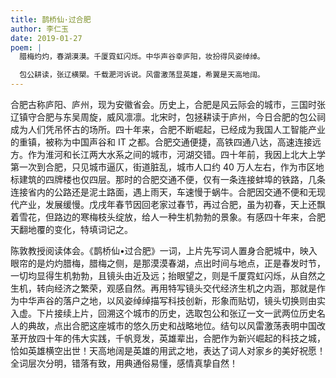 ```yaml
---
title: 鹊桥仙·过合肥
author: 李仁玉
date: 2019-01-27
poem: |
  腊梅灼灼，春湖漠漠。千厦霓虹闪烁。中华声谷幸庐阳，妆扮得风姿绰绰。

  包公耕读，张辽横槊。千载淝河诉说。风雷激荡显英雄，希翼是天高地阔。
---
```


合肥古称庐阳、庐州，现为安徽省会。历史上，合肥是风云际会的城市，三国时张辽镇守合肥与东吴周旋，威风凛凛。北宋时，包拯耕读于庐州，今日合肥的包公祠成为人们凭吊怀古的场所。四十年来，合肥不断崛起，已经成为我国人工智能产业的重镇，被称为中国声谷和 IT 之都。合肥交通便捷，高铁四通八达，高速连接远方。作为淮河和长江两大水系之间的城市，河湖交错。四十年前，我因上北大上学第一次到合肥，只见城市逼仄，街道脏乱，城市人口约 40 万人左右，作为市区地标建筑的四牌楼也仅四层。那时的合肥交通不便，仅有一条连接蚌埠的铁路，几条连接省内的公路还是泥土路面，遇上雨天，车速慢于蜗牛。合肥因交通不便和无现代产业，发展缓慢。戊戌年春节因回老家过春节，再过合肥，虽为初春，天上还飘着雪花，但路边的寒梅枝头绽放，给人一种生机勃勃的景象。有感四十年来，合肥天翻地覆的变化，特填词记之。

陈敦教授阅读体会。《鹊桥仙•过合肥》一词，上片先写词人置身合肥城中，映入眼帘的是灼灼腊梅，腊梅之侧，是那漠漠春湖，点出时间与地点，正是春发时节，一切均显得生机勃勃，且镜头由近及远；抬眼望之，则是千厦霓虹闪烁，从自然之生机，转向经济之繁荣，观感自然。再用特写镜头交代经济生机之内涵，那就是作为中华声谷的落户之地，以风姿绰绰描写科技创新，形象而贴切，镜头切换则由实入虚。下片接续上片，回溯这个城市的历史，选取包公和张辽一文一武两位历史名人的典故，点出合肥这座城市的悠久历史和战略地位。结句以风雷激荡表明中国改革开放四十年的伟大实践，千帆竞发，英雄辈出，合肥作为新兴崛起的科技之城，恰如英雄横空出世！天高地阔是英雄的用武之地，表达了词人对家乡的美好祝愿！全词层次分明，错落有致，用典通俗易懂，感情真挚自然！
